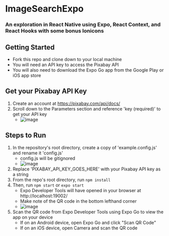 # ImageSearchExpo
### An exploration in React Native using Expo, React Context, and React Hooks with some bonus Ionicons

## Getting Started
- Fork this repo and clone down to your local machine
- You will need an API key to access the Pixabay API
- You will also need to download the Expo Go app from the Google Play or iOS app store

## Get your Pixabay API Key
1. Create an account at https://pixabay.com/api/docs/
2. Scroll down to the Parameters section and reference 'key (required)' to get your API key
   - ![image](https://user-images.githubusercontent.com/64621853/112542415-e8764380-8d8a-11eb-9b25-3a017d280ac5.png)
## Steps to Run
1. In the repository's root directory, create a copy of 'example.config.js' and rename it 'config.js'
   - config.js will be gitignored       
   - ![image](https://user-images.githubusercontent.com/64621853/112543122-baddca00-8d8b-11eb-8ec3-eeca1c06b0c0.png)
2. Replace 'PIXABAY_API_KEY_GOES_HERE' with your Pixabay API key as a string
3. From the repo's root directory, run `npm install`
4. Then, run `npm start` or `expo start`
   - Expo Developer Tools will have opened in your browser at http://localhost:19002/
   - Make note of the QR code in the bottom lefthand corner
   - ![image](https://user-images.githubusercontent.com/64621853/112542927-82d68700-8d8b-11eb-8b63-e5082f0fc32b.png)
4. Scan the QR code from Expo Developer Tools using Expo Go to view the app on your device
   - If on an Android device, open Expo Go and click "Scan QR Code"
   - If on an iOS device, open Camera and scan the QR code 

